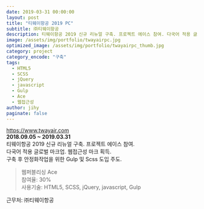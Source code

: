 ```yaml
---
date: 2019-03-31 00:00:00
layout: post
title: "티웨이항공 2019 PC"
subtitle: ㈜티웨이항공
description: 티웨이항공 2019 신규 리뉴얼 구축. 프로젝트 에이스 참여. 다국어 적용 글로벌 마크업. 웹접근성 마크 획득. 구축 후 안정화작업을 위한 Gulp 및 Scss 도입 주도.
image: /assets/img/portfolio/twayairpc.jpg
optimized_image: /assets/img/portfolio/twayairpc_thumb.jpg
category: project
category_encode: "구축"
tags:
  - HTML5
  - SCSS
  - jQuery
  - javascript
  - Gulp
  - Ace
  - 웹접근성
author: jihy
paginate: false
---
```


<a href="https://www.twayair.com">https://www.twayair.com</a><br>
**2018.09.05 ~ 2019.03.31** <br>
티웨이항공 2019 신규 리뉴얼 구축. 프로젝트 에이스 참여.<br>
다국어 적용 글로벌 마크업. 웹접근성 마크 획득.<br>
구축 후 안정화작업을 위한 Gulp 및 Scss 도입 주도.

> 웹퍼블리싱 Ace <br>
참여율: 30% <br>
사용기술: HTML5, SCSS, jQuery, javascript, Gulp

근무처: ㈜티웨이항공